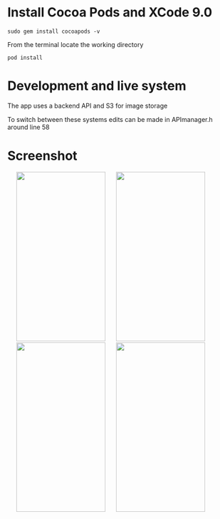 # Install Cocoa Pods and XCode 9.0 
    sudo gem install cocoapods -v

From the terminal locate the working directory

    pod install


# Development and live system

The app uses a backend API and S3 for image storage

To switch between these systems edits can be made in APImanager.h around line 58


# Screenshot

<div style="display:inline-block">
<img src="https://firebasestorage.googleapis.com/v0/b/testpro-1f6d3.appspot.com/o/pepperjelly3.png?alt=media&token=40b29fbf-3d26-4f7a-8ac9-a99c0b8c9ec2" width="200" height="380" style="margin-left:20px" />
<img src="https://firebasestorage.googleapis.com/v0/b/testpro-1f6d3.appspot.com/o/pepperjelly4.png?alt=media&token=f5e302e0-f1fb-4c7a-a2b0-14e8d27743de" width="200" height="380" style="margin-left:20px"/>
<img src="https://firebasestorage.googleapis.com/v0/b/testpro-1f6d3.appspot.com/o/pepperjelly5.png?alt=media&token=59c5b8c3-a825-474f-9cae-446abf35c220" width="200" height="380" style="margin-left:20px"/>
<img src="https://firebasestorage.googleapis.com/v0/b/testpro-1f6d3.appspot.com/o/pepperjelly2.png?alt=media&token=5767d73e-4168-47d5-97d7-2f30e8debeba" width="200" height="380" style="margin-left:20px" />

</div>


